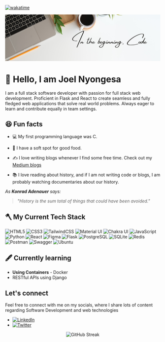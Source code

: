 [![wakatime](https://wakatime.com/badge/user/0c70c189-eba1-4e0f-bb41-30b0cabe8d29.svg)](https://wakatime.com/@0c70c189-eba1-4e0f-bb41-30b0cabe8d29)

<img 
  src='Code.png'
  alt='Code Oath'
  loading='lazy'
  />

# 👋 Hello, I am Joel Nyongesa

I am a full stack software developer with passion for full stack web development. Proficient in Flask and React to create seamless and fully fledged web applications that solve real world problems. Always eager to learn and contribute equally in team settings.

## 😆 Fun facts

* 💻 My first programming language was C.

* 🍖 I have a soft spot for good food.

* ✍️ I love writing blogs whenever I find some free time. Check out my [Medium blogs](https://medium.com/@joelnyongesa148)

* 📚 I love reading about history, and if I am not writing code or blogs, I am probably watching documentaries about our history.

*As **Konrad Adenauer** says:*
> *"History is the sum total of things that could have been avoided."*

## 🪓 My Current Tech Stack

![HTML5](https://img.shields.io/badge/html5-%23E34F26.svg?style=for-the-badge&logo=html5&logoColor=white)
![CSS3](https://img.shields.io/badge/CSS3-1572B6?style=for-the-badge&logo=css3&logoColor=white)
![TailwindCSS](https://img.shields.io/badge/tailwindcss-%2338B2AC.svg?style=for-the-badge&logo=tailwind-css&logoColor=white)
![Material UI](https://img.shields.io/badge/Material%20UI-007FFF?style=for-the-badge&logo=mui&logoColor=white)
![Chakra UI](https://img.shields.io/badge/Chakra--UI-319795?style=for-the-badge&logo=chakra-ui&logoColor=white)
![JavaScript](https://img.shields.io/badge/javascript-%23323330.svg?style=for-the-badge&logo=javascript&logoColor=%23F7DF1E)
![Python](https://img.shields.io/badge/python-3670A0?style=for-the-badge&logo=python&logoColor=ffdd54)
![React](https://img.shields.io/badge/react-%2320232a.svg?style=for-the-badge&logo=react&logoColor=%2361DAFB)
![Figma](https://img.shields.io/badge/Figma-F24E1E?style=for-the-badge&logo=figma&logoColor=white)
![Flask](https://img.shields.io/badge/flask-%23000.svg?style=for-the-badge&logo=flask&logoColor=white)
![PostgreSQL](https://img.shields.io/badge/PostgreSQL-316192?style=for-the-badge&logo=postgresql&logoColor=white)
![SQLite](https://img.shields.io/badge/Sqlite-003B57?style=for-the-badge&logo=sqlite&logoColor=white)
![Redis](https://img.shields.io/badge/redis-%23DD0031.svg?&style=for-the-badge&logo=redis&logoColor=white)
![Postman](https://img.shields.io/badge/Postman-FF6C37?style=for-the-badge&logo=Postman&logoColor=white)
![Swagger](https://img.shields.io/badge/Swagger-85EA2D?style=for-the-badge&logo=Swagger&logoColor=white)
![Ubuntu](https://img.shields.io/badge/Ubuntu-E95420?style=for-the-badge&logo=ubuntu&logoColor=white)

## 🖋️ Currently learning

* **Using Containers** - Docker
* RESTful APIs using Django

## Let's connect

Feel free to connect with me on my socials, where I share lots of content regarding Software Development and web technologies

* [![LinkedIn](https://img.shields.io/badge/linkedin-%230077B5.svg?style=for-the-badge&logo=linkedin&logoColor=white)](https://www.linkedin.com/in/jknyongesa)
* [![Twitter](https://img.shields.io/badge/Twitter-%231DA1F2.svg?style=for-the-badge&logo=Twitter&logoColor=white)](https://www.twitter.com/jknyongesa)


<p align="center">
  <img src="https://github-readme-streak-stats.herokuapp.com?user=joelnyongesa&theme=cobalt&date_format=j%20M%5B%20Y%5D&background=000000&border=7536B2&stroke=9243DD&ring=89502D&fire=FF9554&currStreakNum=D280FF&sideNums=BC52FF&currStreakLabel=64EAE2&sideLabels=48A8A2&dates=A42EE5" alt="GitHub Streak">
</p>


<!---
joelnyongesa/joelnyongesa is a ✨ special ✨ repository because its `README.md` (this file) appears on your GitHub profile.
You can click the Preview link to take a look at your changes.
--->
